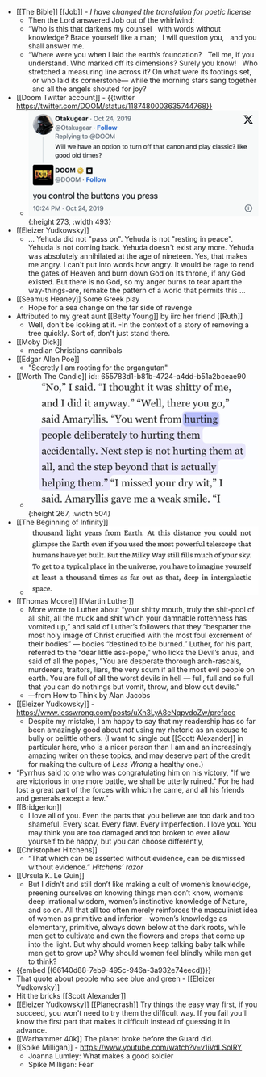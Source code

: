 - [[The Bible]] [[Job]] - _I have changed the translation for poetic license_
	- Then the Lord answered Job out of the whirlwind:
	- “Who is this that darkens my counsel
	    with words without knowledge?
	  Brace yourself like a man;
	    I will question you,
	    and you shall answer me.
	- “Where were you when I laid the earth’s foundation?
	    Tell me, if you understand.
	  Who marked off its dimensions? Surely you know!
	    Who stretched a measuring line across it?
	  On what were its footings set,
	    or who laid its cornerstone—
	  while the morning stars sang together
	    and all the angels shouted for joy?
- [[Doom Twitter account]] - {{twitter https://twitter.com/DOOM/status/1187480003635744768}}
	- ![image.png](../assets/image_1711721198527_0.png){:height 273, :width 493}
- [[Eleizer Yudkowsky]]
	- ... Yehuda did not "pass on". Yehuda is not "resting in peace". Yehuda is not coming back. Yehuda doesn't exist any more. Yehuda was absolutely annihilated at the age of nineteen. Yes, that makes me angry. I can't put into words how angry. It would be rage to rend the gates of Heaven and burn down God on Its throne, if any God existed. But there is no God, so my anger burns to tear apart the way-things-are, remake the pattern of a world that permits this ...
- [[Seamus Heaney]] Some Greek play
	- Hope for a sea change on the far side of revenge
- Attributed to my great aunt [[Betty Young]] by iirc her friend [[Ruth]]
	- Well, don't be looking at it.
	  -In the context of a story of removing a tree quickly. Sort of, don't just stand there.
- [[Moby Dick]]
	- median Christians cannibals
- [[Edgar Allen Poe]]
	- "Secretly I am rooting for the organgutan"
- [[Worth The Candle]]
  id:: 655783d1-b81b-4724-a4dd-b51a2bceae90
	- ![IMG_7659.jpeg](../assets/IMG_7659_1700233577177_0.jpeg){:height 267, :width 504}
- [[The Beginning of Infinity]]
	- ![image.png](../assets/image_1705403576381_0.png)
- [[Thomas Moore]] [[Martin Luther]]
	- More wrote to Luther about “your shitty mouth, truly the shit-pool of all shit, all the muck and shit which your damnable rottenness has vomited up,” and said of Luther’s followers that they “bespatter the most holy image of Christ crucified with the most foul excrement of their bodies” — bodies “destined to be burned.” Luther, for his part, referred to the “dear little ass-pope,” who licks the Devil’s anus, and said of all the popes, “You are desperate thorough arch-rascals, murderers, traitors, liars, the very scum if all the most evil people on earth. You are full of all the worst devils in hell — full, full and so full that you can do nothings but vomit, throw, and blow out devils.”
	- —from How to Think by Alan Jacobs
- [[Eleizer Yudkowsky]] - https://www.lesswrong.com/posts/uXn3LyA8eNqpvdoZw/preface
	- Despite my mistake, I am happy to say that my readership has so far been amazingly good about *not* using my rhetoric as an excuse to bully or belittle others. (I want to single out [[Scott Alexander]] in particular here, who is a nicer person than I am and an increasingly amazing writer on these topics, and may deserve part of the credit for making the culture of *Less Wrong* a healthy one.)
- “Pyrrhus said to one who was congratulating him on his victory, "If we are victorious in one more battle, we shall be utterly ruined." For he had lost a great part of the forces with which he came, and all his friends and generals except a few.”
- [[Bridgerton]]
	- I love all of you. Even the parts that you believe are too dark and too shameful. Every scar. Every flaw. Every imperfection. I love you. You may think you are too damaged and too broken to ever allow yourself to be happy, but you can choose differently,
- [[Christopher Hitchens]]
	- “That which can be asserted without evidence, can be dismissed without evidence.” *Hitchens’ razor*
- [[Ursula K. Le Guin]]
	- But I didn’t and still don’t like making a cult of women’s knowledge, preening ourselves on knowing things men don’t know, women’s deep irrational wisdom, women’s instinctive knowledge of Nature, and so on. All that all too often merely reinforces the masculinist idea of women as primitive and inferior – women’s knowledge as elementary, primitive, always down below at the dark roots, while men get to cultivate and own the flowers and crops that come up into the light. But why should women keep talking baby talk while men get to grow up? Why should women feel blindly while men get to think?
- {{embed ((66140d88-7eb9-495c-946a-3a932e74eecd))}}
- That quote about people who see blue and green - [[Eleizer Yudkowsky]]
- Hit the bricks [[Scott Alexander]]
- [[Eleizer Yudkowsky]] [[Planecrash]] Try things the easy way first, if you succeed, you won't need to try them the difficult way. If you fail you'll know the first part that makes it difficult instead of guessing it in advance.
- [[Warhammer 40k]] The planet broke before the Guard did.
- [[Spike Milligan]] - https://www.youtube.com/watch?v=v1iVdLSoIRY
	- Joanna Lumley: What makes a good soldier
	- Spike Milligan: Fear